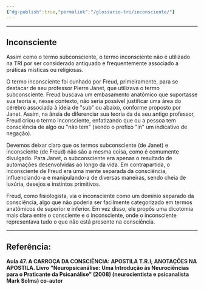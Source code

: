 ```yaml
---
{"dg-publish":true,"permalink":"/glossario-tri/inconsciente/"}
---
```


---

## Inconsciente

Assim como o termo subconsciente, o termo inconsciente não é utilizado na TRI por ser considerado antiquado e frequentemente associado a práticas místicas ou religiosas.

O termo inconsciente foi cunhado por Freud, primeiramente, para se destacar de seu professor Pierre Janet, que utilizava o termo subconsciente. Freud buscava um embasamento anatômico que suportasse sua teoria e, nesse contexto, não seria possível justificar uma área do cérebro associada à ideia de "sub" ou abaixo, conforme proposto por Janet. Assim, na ânsia de diferenciar sua teoria da de seu antigo professor, Freud criou o termo inconsciente, enfatizando que ou a pessoa tem consciência de algo ou "não tem" (sendo o prefixo "in" um indicativo de negação).

Devemos deixar claro que os termos subconsciente (de Janet) e inconsciente (de Freud) não são a mesma coisa, como é comumente divulgado. Para Janet, o subconsciente era apenas o resultado de automações desenvolvidas ao longo da vida. Em contrapartida, o inconsciente de Freud era uma mente separada da consciência, influenciando-a e manipulando-a de diversas maneiras, sendo cheia de luxúria, desejos e instintos primitivos.

Freud, como fisiologista, via o inconsciente como um domínio separado da consciência, algo que não poderia ser facilmente categorizado em termos anatômicos de superior e inferior. Em vez disso, ele propôs uma dicotomia mais clara entre o consciente e o inconsciente, onde o inconsciente representava tudo o que não está presente na consciência.


----

## Referência:

**Aula 47. A CARROÇA DA CONSCIÊNCIA: APOSTILA T.R.I; ANOTAÇÕES NA APOSTILA.
Livro "Neuropsicanálise: Uma Introdução às Neurociências para o Praticante da Psicanálise" (2008) (neurocientista e psicanalista Mark Solms) co-autor**



